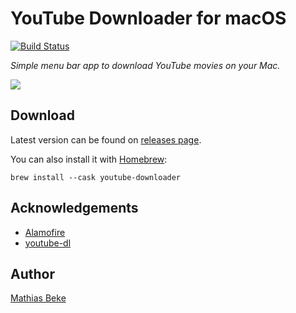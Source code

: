 #  YouTube Downloader for macOS

[![Build Status](https://travis-ci.com/DenBeke/YouTube-Downloader-for-macOS.svg?branch=master)](https://travis-ci.com/DenBeke/YouTube-Downloader-for-macOS)

*Simple menu bar app to download YouTube movies on your Mac.*


![](https://denbeke.be/blog/wp-content/uploads/2019/02/youtube-download.gif)


## Download

Latest version can be found on [releases page](https://github.com/DenBeke/YouTube-Downloader-for-macOS/releases).

You can also install it with [Homebrew](https://brew.sh/):
```shell
brew install --cask youtube-downloader
```

## Acknowledgements

* [Alamofire](https://github.com/Alamofire/Alamofire)
* [youtube-dl](https://youtube-dl.org)


## Author

[Mathias Beke](https://denbeke.be)
